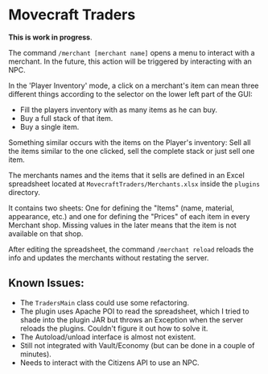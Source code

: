 # Movecraft Traders

**This is work in progress**.

The command `/merchant [merchant name]` opens a menu to interact with a merchant. In the future, this action will be triggered by interacting with an NPC.

In the 'Player Inventory' mode, a click on a merchant's item can mean three different things according to the selector on the lower left part of the GUI:

- Fill the players inventory with as many items as he can buy.
- Buy a full stack of that item.
- Buy a single item.

Something similar occurs with the items on the Player's inventory: Sell all the items similar to the one clicked, sell the complete stack or just sell one item.

The merchants names and the items that it sells are defined in an Excel spreadsheet located at `MovecraftTraders/Merchants.xlsx` inside the `plugins` directory.

It contains two sheets: One for defining the "Items" (name, material, appearance, etc.) and one for defining the "Prices" of each item in every Merchant shop. Missing values in the later means that the item is not available on that shop.

After editing the spreadsheet, the command `/merchant reload` reloads the info and updates the merchants without restating the server.

## Known Issues:

- The `TradersMain` class could use some refactoring.
- The plugin uses Apache POI to read the spreadsheet, which I tried to shade into the plugin JAR but throws an Exception when the server reloads the plugins. Couldn't figure it out how to solve it.
- The Autoload/unload interface is almost not existent.
- Still not integrated with Vault/Economy (but can be done in a couple of minutes).
- Needs to interact with the Citizens API to use an NPC.
